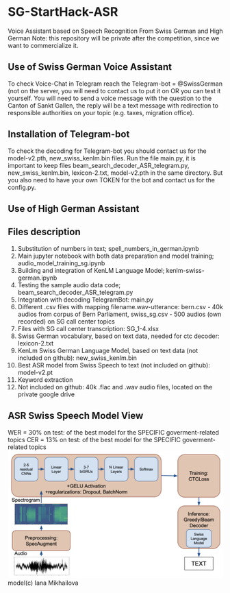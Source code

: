 # SG-StartHack-ASR
Voice Assistant based on Speech Recognition From Swiss German and High German
Note: this repository will be private after the competition, since we want to commercialize it.

## Use of Swiss German Voice Assistant

To check Voice-Chat in Telegram reach the Telegram-bot = @SwissGerman (not on the server, you will need to contact us to put it on OR you can test it yourself.
You will need to send a voice message with the question to the Canton of Sankt Gallen, the reply will be a text message with redirection to responsible authorities on your topic (e.g. taxes, migration office).

## Installation of Telegram-bot

To check the decoding for Telegram-bot you should contact us for the model-v2.pth, new_swiss_kenlm.bin files. Run the file main.py, it is important to keep files beam_search_decoder_ASR_telegram.py, new_swiss_kenlm.bin, lexicon-2.txt, model-v2.pth in the same directory. But you also need to have your own TOKEN for the bot and contact us for the config.py.

## Use of High German Assistant

## Files description
1. Substitution of numbers in text; spell_numbers_in_german.ipynb
2. Main jupyter notebook with both data preparation and model training; audio_model_training_sg.ipynb
3. Building and integration of KenLM Language Model; kenlm-swiss-german.ipynb
4. Testing the sample audio data code; beam_search_decoder_ASR_telegram.py
5. Integration with decoding TelegramBot: main.py
6. Different .csv files with mapping filename.wav-utterance: bern.csv - 40k audios from corpus of Bern Parliament, swiss_sg.csv - 500 audios (own recorded) on SG call center topics
7. Files with SG call center transcription: SG_1-4.xlsx
8. Swiss German vocabulary, based on text data, needed for ctc decoder: lexicon-2.txt
9. KenLm Swiss German Language Model, based on text data (not included on github): new_swiss_kenlm.bin
11. Best ASR model from Swiss Speech to text (not included on github): model-v2.pt
12. Keyword extraction
13. Not included on github: 40k .flac and .wav audio files, located on the private google drive

## ASR Swiss Speech Model View
WER = 30% on test: of the best model for the SPECIFIC goverment-related topics
CER = 13% on test: of the best model for the SPECIFIC goverment-related topics
![My new deepspeech](new_deepspeech.png)
model(c) Iana Mikhailova
